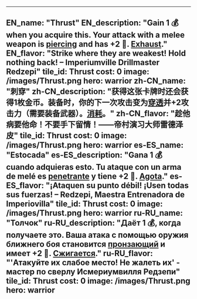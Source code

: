 ---

EN_name: "Thrust"
EN_description: "Gain 1 💰 when you acquire this. Your attack with a melee weapon is <u>piercing</u> and has +2 🔸. <u>Exhaust</u>."
EN_flavor: "Strike where they are weakest! Hold nothing back! – Imperiumville Drillmaster Redzepi"
tile_id: Thrust
cost: 0
image: /images/Thrust.png
hero: warrior
zh-CN_name: "刺穿"
zh-CN_description: "获得这张卡牌时还会获得1枚金币。装备时，你的下一次攻击变为<u>穿透</u>并+2攻击力（需要装备武器）。<u>消耗</u>。"
zh-CN_flavor: "趁他病要他命！不要手下留情！——帝村演习大师雷德泽皮"
tile_id: Thrust
cost: 0
image: /images/Thrust.png
hero: warrior
es-ES_name: "Estocada"
es-ES_description: "Gana 1 💰 cuando adquieras esto. Tu ataque con un arma de melé es <u>penetrante</u> y tiene +2 🔸. <u>Agota</u>."
es-ES_flavor: "¡Ataquen su punto débil! ¡Usen todas sus fuerzas! – Redzepi, Maestra Entrenadora de Imperiovilla"
tile_id: Thrust
cost: 0
image: /images/Thrust.png
hero: warrior
ru-RU_name: "Толчок"
ru-RU_description: "Даёт 1 💰, когда получаете это. Ваша атака с помощью оружия ближнего боя становится <u>пронзающий</u> и имеет +2 🔸. <u>Сжигается</u>."
ru-RU_flavor: "'Атакуйте их слабое место! Не жалеть их' - мастер по сверлу Исмериумвилля Редзепи"
tile_id: Thrust
cost: 0
image: /images/Thrust.png
hero: warrior
---
